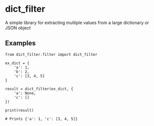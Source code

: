 # dict_filter
A simple library for extracting multiple values from a large dictionary or JSON object




## Examples

	from dict_filter.filter import dict_filter

	ex_dict = {
		'a': 1,
		'b': 2,
		'c': [3, 4, 5]
	}

	result = dict_filter(ex_dict, {
		'a': None,
		'c': []
	})

	print(result)

	# Prints {'a': 1, 'c': [3, 4, 5]}